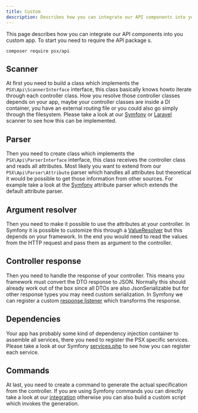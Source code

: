 ```yaml
---
title: Custom
description: Describes how you can integrate our API components into you custom app
---
```


This page describes how you can integrate our API components into you custom app.
To start you need to require the API package s.

```
composer require psx/api
```

## Scanner

At first you need to build a class which implements the `PSX\Api\ScannerInterface` interface,
this class basically knows howto iterate through each controller class. How you resolve those
controller classes depends on your app, maybe your controller classes are inside
a DI container, you have an external routing file or you could also go simply
through the filesystem. Please take a look at our [Symfony](https://github.com/apioo/psx-api-bundle/blob/main/src/Api/Scanner/RouterScanner.php)
or [Laravel](https://github.com/apioo/psx-api-laravel/blob/main/src/Api/Scanner/RouterScanner.php)
scanner to see how this can be implemented.

## Parser

Then you need to create class which implements the `PSX\Api\ParserInterface` interface, this
class receives the controller class and reads all attributes. Most likely you want to
extend from our `PSX\Api\Parser\Attribute` parser which handles all attributes but theoretical
it would be possible to get those information from other sources. For example take a look
at the [Symfony](https://github.com/apioo/psx-api-bundle/blob/main/src/Api/Parser/SymfonyAttribute.php)
attribute parser which extends the default attribute parser.

## Argument resolver

Then you need to make it possible to use the attributes at your controller. In Symfony
it is possible to customize this through a [ValueResolver](https://github.com/apioo/psx-api-bundle/blob/main/src/ArgumentResolver/ValueResolver.php)
but this depends on your framework. In the end you would need to read the values from the
HTTP request and pass them as argument to the controller.

## Controller response

Then you need to handle the response of your controller. This means you framework must
convert the DTO response to JSON. Normally this should already work out of the box since all
DTOs are also JsonSerializable but for other response types you may need custom serialization.
In Symfony we can register a custom [response listener](https://github.com/apioo/psx-api-bundle/blob/main/src/EventListener/SerializeResponseListener.php)
which transforms the response.

## Dependencies

Your app has probably some kind of dependency injection container to assemble all services,
there you need to register the PSX specific services. Please take a look at our Symfony
[services.php](https://github.com/apioo/psx-api-bundle/blob/main/config/services.php)
to see how you can register each service.

## Commands

At last, you need to create a command to generate the actual specification from the controller.
If you are using Symfony commands you can directly take a look at our [integration](https://github.com/apioo/psx-api-bundle/blob/main/src/Command/SdkCommand.php)
otherwise you can also build a custom script which invokes the generation.
